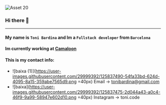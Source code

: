 ![Asset 20](https://user-images.githubusercontent.com/29999392/125837175-cc7de7b4-bb9c-4da1-a3ba-8a2f527c4bf2.png)

### Hi there 👋
---

#### My name is `Toni Bardina` and Im a `Fullstack developer` from `Barcelona`

#### Im currently working at [Camaloon](https://camaloon.com)

#### This is my contact info:

* ![baixa (1)](https://user-images.githubusercontent.com/29999392/125837490-54fa33bd-624d-4095-8a15-359abe7565d9.png =40px) Email -> tonibardina@gmail.com 
* ![baixa](https://user-images.githubusercontent.com/29999392/125837475-2d044a43-a0c4-46f9-9a99-58947e602d10.png =40px) Instagram -> toni.code 

<!--
**tonibardina/tonibardina** is a ✨ _special_ ✨ repository because its `README.md` (this file) appears on your GitHub profile.

Here are some ideas to get you started:

- 🔭 I’m currently working on ...
- 🌱 I’m currently learning ...
- 👯 I’m looking to collaborate on ...
- 🤔 I’m looking for help with ...
- 💬 Ask me about ...
- 📫 How to reach me: ...
- 😄 Pronouns: ...
- ⚡ Fun fact: ...
-->
